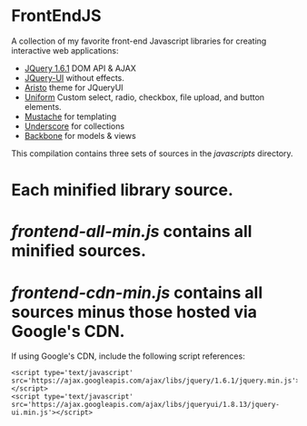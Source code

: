 # FrontEndJS

A collection of my favorite front-end Javascript libraries for creating interactive web applications:

* [JQuery 1.6.1](http://www.jquery.com) DOM API & AJAX
* [JQuery-UI](http://jqueryui.com/) without effects.
* [Aristo](http://taitems.github.com/Aristo-jQuery-UI-Theme/) theme for JQueryUI
* [Uniform](http://uniformjs.com/) Custom select, radio, checkbox, file upload, and button elements.
* [Mustache](https://github.com/janl/mustache.js) for templating
* [Underscore](http://documentcloud.github.com/underscore/) for collections
* [Backbone](http://documentcloud.github.com/backbone/) for models & views

This compilation contains three sets of sources in the *javascripts* directory. 

# Each minified library source.
# *frontend-all-min.js* contains all minified sources.
# *frontend-cdn-min.js* contains all sources minus those hosted via Google's CDN.

If using Google's CDN, include the following script references:
	
	<script type='text/javascript' src='https://ajax.googleapis.com/ajax/libs/jquery/1.6.1/jquery.min.js'></script>
	<script type='text/javascript' src='https://ajax.googleapis.com/ajax/libs/jqueryui/1.8.13/jquery-ui.min.js'></script>
